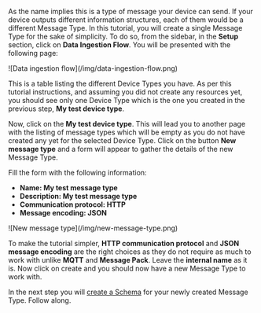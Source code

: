 As the name implies this is a type of message your device can send. If your device outputs different information structures, each of them would be a different Message Type. In this tutorial, you will create a single Message Type for the sake of simplicity. To do so, from the sidebar, in the **Setup** section, click on **Data Ingestion Flow**. You will be presented with the following page:

<div class="tutorial-image-container">
    ![Data ingestion flow](/img/data-ingestion-flow.png)
</div>

This is a table listing the different Device Types you have. As per this tutorial instructions, and assuming you did not create any resources yet, you should see only one Device Type which is the one you created in the previous step, **My test device type**.

Now, click on the **My test device type**. This will lead you to another page with the listing of message types which will be empty as you do not have created any yet for the selected Device Type. Click on the button **New message type** and a form will appear to gather the details of the new Message Type.


Fill the form with the following information:

- **Name: My test message type**
- **Description: My test message type**
- **Communication protocol: HTTP**
- **Message encoding: JSON**

<div class="tutorial-image-container">
    ![New message type](/img/new-message-type.png)
</div>


To make the tutorial simpler, **HTTP communication protocol** and **JSON message encoding** are the right choices as they do not require as much to work with unlike **MQTT** and **Message Pack**. Leave the **internal name** as it is. Now click on create and you should now have a new Message Type to work with.

In the next step you will <a href="./Step 3 - Creating a Schema" target="_self">create a Schema</a> for your newly created Message Type. Follow along.